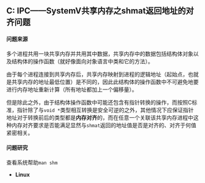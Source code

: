 ## C: IPC——SystemV共享内存之shmat返回地址的对齐问题

#### 问题来源

多个进程共用一块共享内存并共用其中数据，共享内存中的数据包括结构体对象以及结构体的操作函数（就好像面向对象语言中类和它的方法）。

由于每个进程连接到共享内存后，共享内存映射到进程的逻辑地址（起始点，也就是共享内存的地址最低位置）是不同的，因此此结构体的操作函数中不可避免地要进行内存地址重新计算（所有地址都加上一个偏移量）。

但是除此之外，由于结构体操作函数中可能还包含有指针转换的操作，而按照C标准，指针除了与`void *`类型相互转换是安全可逆的之外，其他情况下应保证指针地址对于转换前后的类型都是**内存对齐**的，而在任意一个关联该共享内存进程中这种内存对齐要求是否能满足显然与`shmat`返回的地址值是否是对齐的、对齐于何值紧密相关。

#### 问题研究

查看系统帮助`man shm`

* **Linux**








